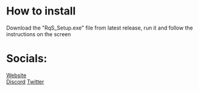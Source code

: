 # How to install
Download the "RqS_Setup.exe" file from latest release, run it and follow the instructions on the screen
# Socials:
[Website](http://therqs.atwebpages.com/)  
[Discord](https://discord.gg/9NuWut9C4M)
[Twitter](https://twitter.com/realrqs)
